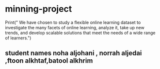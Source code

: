 # minning-project
Print(" We have chosen to study a flexible online learning dataset to investigate the many facets of online learning, analyze it, take up new trends, and develop scalable solutions that meet the needs of a wide range of learners.")
## student names noha aljohani , norrah aljedai ,ftoon alkhtaf,batool alkhrim
